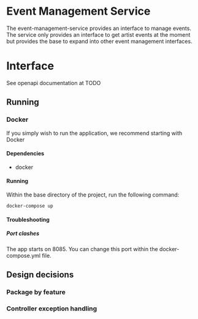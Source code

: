 # Event Management Service

The event-management-service provides an interface to manage events. The service only provides an interface to get artist events at the moment but provides the base to expand into other event management interfaces. 

# Interface
See openapi documentation at TODO

## Running
### Docker 
If you simply wish to run the application, we recommend starting with Docker

#### Dependencies
- docker

#### Running
Within the base directory of the project, run the following command:
```
docker-compose up
```
#### Troubleshooting 
##### Port clashes
The app starts on 8085. You can change this port within the docker-compose.yml file.

## Design decisions 
### Package by feature

### Controller exception handling

###
